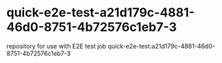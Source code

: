 # quick-e2e-test-a21d179c-4881-46d0-8751-4b72576c1eb7-3
repository for use with E2E test job quick-e2e-test:a21d179c-4881-46d0-8751-4b72576c1eb7-3
